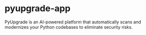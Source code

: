 # pyupgrade-app
PyUpgrade is an AI-powered platform that automatically scans and modernizes your Python codebases to eliminate security risks.
